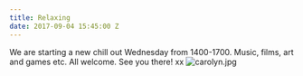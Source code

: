 ```yaml
---
title: Relaxing
date: 2017-09-04 15:45:00 Z
---
```


We are starting a new chill out Wednesday from 1400-1700. Music, films, art and games etc. All welcome. See you there! xx
![carolyn.jpg](/uploads/carolyn.jpg)